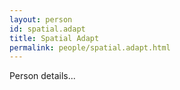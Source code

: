 ```yaml
---
layout: person
id: spatial.adapt
title: Spatial Adapt
permalink: people/spatial.adapt.html
---
```


Person details...